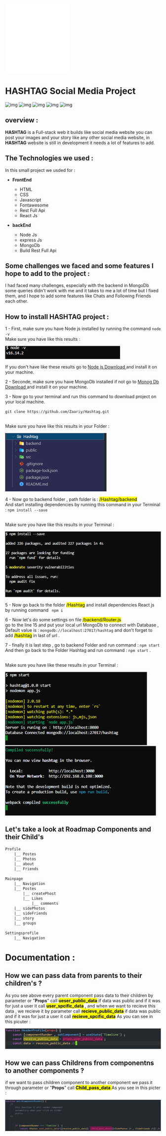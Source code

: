 ![img](/imagesReadme/logo.png)
# HASHTAG Social Media Project

![img](https://img.shields.io/github/issues/Zaariy/Hashtag)
![img](https://img.shields.io/github/forks/Zaariy/Hashtag)
![img](https://img.shields.io/github/stars/Zaariy/Hashtag)
![img](https://img.shields.io/github/license/Zaariy/Hashtag)
![img](https://img.shields.io/twitter/url?style=social&url=https%3A%2F%2Ftwitter.com%2FMZaariy)

## overview :

**HASHTAG** is a Full-stack web it builds like social media website you can post your images and your story like any other social media website, in **HASHTAG** website is still in development it needs a lot of features to add.

## The Technologies we used :

In this small project we usded for :<br>

- **FrontEnd**<br>

  - HTML<br>
  - CSS<br>
  - Javascript <br>
  - Fontawesome <br>
  - Rest Full Api <br>
  - React Js <br>

- **backEnd**

  - Node Js <br>
  - express Js <br>
  - MongoDb <br>
  - Build Rest Full Api <br>

## Some challenges we faced and some features I hope to add to the project :

I had faced many challenges, especially with the backend in MongoDb some queries didn't work with me and it takes to me a lot of time but I fixed them, and I hope to add some features like Chats and Following Friends each other.

## How to install HASHTAG project :

1 - First, make sure you have Node js installed by running the command `node -v `
<br> Make sure you have like this results : <br>

![results image](/imagesReadme/node.PNG)

If you don't have like these results go to [Node js Download ](https://nodejs.org/en/download/) and install it on your machine.

2 - Seconde, make sure you have MongoDb installed if not go to [Monog Db Download ](https://www.mongodb.com/try/download/community) and install it on your machine.

3 - Now go to your terminal and run this command to download project on your local machine. <br>

`git clone https://github.com/Zaariy/Hashtag.git`

<br> Make sure you have like this results in your Folder : <br>

![results image](/imagesReadme/gitClone.PNG)

4 - Now go to backend folder , path folder is : <mark>/Hashtag/backend</mark> <br>
And start installing dependencies by running this command in your Terminal : `npm install --save`

<br> Make sure you have like this results in your Terminal : <br>

![results image](/imagesReadme/depBackend.PNG)

5 - Now go back to the folder <mark>/Hashtag</mark> and install dependencies React js <br>
by running command ` npm i`

6 - Now let's do some settings on file <mark>/backend/Router.js</mark> <br>
go to the line 15 and put your local url MongoDb to connect with Database , Default value is : `mongodb://localhost:27017/hashtag` and don't forget to add <mark>/hashtag</mark> in last of url .

7 - finally it is last step , go to backend Folder and run command : `npm start ` <br>
And then go back to the Folder Hashtag and run command : `npm start` .

<br> Make sure you have like these results in your Terminal : <br>

![results image](/imagesReadme/resBackend.PNG)
![results image](/imagesReadme/resFrontEnd.PNG)

## Let's take a look at Roadmap Components and their Child's

    Profile
        |__ Postes
        |__ Photos
        |__ about
        |__ Friends

    Mainpage
        |__ Navigation
        |__ Postes
            |__ createPhost
            |__ Likes
                |__ comments
        |__ sidePhotos
        |__ sideFriends
        |__ story
        |__ groups

    Settingsprofile
        |__ Navigation

# Documentation :

## How we can pass data from parents to their children's ?

As you see above every parent component pass data to their children by parameter or "**Props**" call <mark>**ueser_public_data**</mark> if data was public and if it was for just a user it call <mark>**user_spcific_data**</mark> , and when we want to recieve this data , we recieve it by parameter call
<mark>**recieve_public_data**</mark> if data was public and if it was for just a user it call <mark>**recieve_spcific_data**</mark> As you can see in this picuter :
<br>

![logo ](/imagesReadme/user_pass_data.PNG)

## How we can pass Childrens from componentns to another components ?

if we want to pass children component to another component we pass it through parameter or "**Props**" call <mark>**Child_pass_data** </mark> As you see in this picter :

![logo ](/imagesReadme/childPass.PNG)

